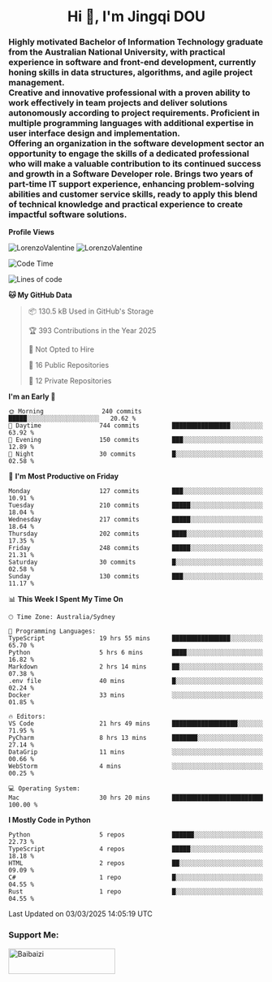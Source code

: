 <h1 align="center">Hi 👋, I'm Jingqi DOU</h1>
<h3 align="left">
Highly motivated Bachelor of Information Technology graduate from the Australian National University, with practical experience in software and front-end development, currently honing skills in data structures, algorithms, and agile project management. <br>
Creative and innovative professional with a proven ability to work effectively in team projects and deliver solutions autonomously according to project requirements. Proficient in multiple programming languages with additional expertise in user interface design and implementation. <br>
Offering an organization in the software development sector an opportunity to engage the skills of a dedicated professional who will make a valuable contribution to its continued success and growth in a Software Developer role. Brings two years of part-time IT support experience, enhancing problem-solving abilities and customer service skills, ready to apply this blend of technical knowledge and practical experience to create impactful software solutions.
</h3>

**Profile Views**<br>
<!-- <img src="https://count.getloli.com/get/@:name" alt="LorenzoValentine" theme="rule34" /> -->
<img src="https://count.getloli.com/@LorenzoValentine?name=LorenzoValentine&theme=asoul&padding=7&offset=0&align=center&scale=2&pixelated=1&darkmode=auto&prefix=020315" alt="LorenzoValentine" theme="rule34" />
<img src="https://count.getloli.com/@LorenzoValentine?name=LorenzoValentine&theme=food&padding=7&offset=0&align=center&scale=2&pixelated=1&darkmode=auto&prefix=020315" alt="LorenzoValentine" theme="rule34" />
 

<!--START_SECTION:waka-->
![Code Time](http://img.shields.io/badge/Code%20Time-1%2C596%20hrs%2041%20mins-blue)

![Lines of code](https://img.shields.io/badge/From%20Hello%20World%20I%27ve%20Written-225.4%20thousand%20lines%20of%20code-blue)

**🐱 My GitHub Data** 

> 📦 130.5 kB Used in GitHub's Storage 
 > 
> 🏆 393 Contributions in the Year 2025
 > 
> 🚫 Not Opted to Hire
 > 
> 📜 16 Public Repositories 
 > 
> 🔑 12 Private Repositories 
 > 
**I'm an Early 🐤** 

```text
🌞 Morning                240 commits         █████░░░░░░░░░░░░░░░░░░░░   20.62 % 
🌆 Daytime                744 commits         ████████████████░░░░░░░░░   63.92 % 
🌃 Evening                150 commits         ███░░░░░░░░░░░░░░░░░░░░░░   12.89 % 
🌙 Night                  30 commits          █░░░░░░░░░░░░░░░░░░░░░░░░   02.58 % 
```
📅 **I'm Most Productive on Friday** 

```text
Monday                   127 commits         ███░░░░░░░░░░░░░░░░░░░░░░   10.91 % 
Tuesday                  210 commits         █████░░░░░░░░░░░░░░░░░░░░   18.04 % 
Wednesday                217 commits         █████░░░░░░░░░░░░░░░░░░░░   18.64 % 
Thursday                 202 commits         ████░░░░░░░░░░░░░░░░░░░░░   17.35 % 
Friday                   248 commits         █████░░░░░░░░░░░░░░░░░░░░   21.31 % 
Saturday                 30 commits          █░░░░░░░░░░░░░░░░░░░░░░░░   02.58 % 
Sunday                   130 commits         ███░░░░░░░░░░░░░░░░░░░░░░   11.17 % 
```


📊 **This Week I Spent My Time On** 

```text
🕑︎ Time Zone: Australia/Sydney

💬 Programming Languages: 
TypeScript               19 hrs 55 mins      ████████████████░░░░░░░░░   65.70 % 
Python                   5 hrs 6 mins        ████░░░░░░░░░░░░░░░░░░░░░   16.82 % 
Markdown                 2 hrs 14 mins       ██░░░░░░░░░░░░░░░░░░░░░░░   07.38 % 
.env file                40 mins             █░░░░░░░░░░░░░░░░░░░░░░░░   02.24 % 
Docker                   33 mins             ░░░░░░░░░░░░░░░░░░░░░░░░░   01.85 % 

🔥 Editors: 
VS Code                  21 hrs 49 mins      ██████████████████░░░░░░░   71.95 % 
PyCharm                  8 hrs 13 mins       ███████░░░░░░░░░░░░░░░░░░   27.14 % 
DataGrip                 11 mins             ░░░░░░░░░░░░░░░░░░░░░░░░░   00.66 % 
WebStorm                 4 mins              ░░░░░░░░░░░░░░░░░░░░░░░░░   00.25 % 

💻 Operating System: 
Mac                      30 hrs 20 mins      █████████████████████████   100.00 % 
```

**I Mostly Code in Python** 

```text
Python                   5 repos             ██████░░░░░░░░░░░░░░░░░░░   22.73 % 
TypeScript               4 repos             █████░░░░░░░░░░░░░░░░░░░░   18.18 % 
HTML                     2 repos             ██░░░░░░░░░░░░░░░░░░░░░░░   09.09 % 
C#                       1 repo              █░░░░░░░░░░░░░░░░░░░░░░░░   04.55 % 
Rust                     1 repo              █░░░░░░░░░░░░░░░░░░░░░░░░   04.55 % 
```




 Last Updated on 03/03/2025 14:05:19 UTC
<!--END_SECTION:waka-->

<!-- [![willianrod's wakatime stats](https://github-readme-stats.vercel.app/api/wakatime?username=lorenzoval2050)](https://github.com/anuraghazra/github-readme-stats) -->


<h3 align="left">Support Me:</h3>
<p><a href="https://www.buymeacoffee.com/Baibaizi"> <img align="left" src="https://cdn.buymeacoffee.com/buttons/v2/default-yellow.png" height="50" width="210" alt="Baibaizi" /></a></p><br><br>
